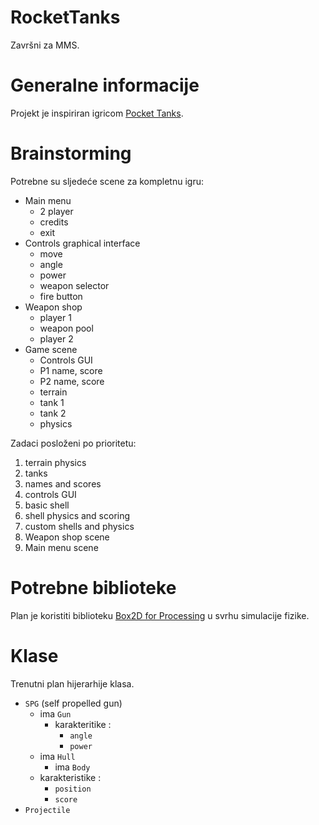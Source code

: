 # RocketTanks
Završni za MMS.

# Generalne informacije
Projekt je inspiriran igricom [Pocket Tanks](https://www.blitwise.com/pocket-tanks).

# Brainstorming
Potrebne su sljedeće scene za kompletnu igru:
* Main menu 
    * 2 player
    * credits
    * exit
* Controls graphical interface 
    * move
    * angle
    * power
    * weapon selector
    * fire button
* Weapon shop
    * player 1
    * weapon pool
    * player 2
* Game scene
    * Controls GUI
    * P1 name, score
    * P2 name, score
    * terrain 
    * tank 1
    * tank 2
    * physics

Zadaci posloženi po prioritetu:
1. terrain physics
1. tanks
1. names and scores
1. controls GUI
1. basic shell
1. shell physics and scoring
1. custom shells and physics
1. Weapon shop scene
1. Main menu scene

# Potrebne biblioteke
Plan je koristiti biblioteku [Box2D for Processing](https://github.com/shiffman/Box2D-for-Processing) u svrhu simulacije fizike.

# Klase
Trenutni plan hijerarhije klasa.
* `SPG` (self propelled gun)
    * ima `Gun`
        * karakteritike :
            * `angle`
            * `power`
    * ima `Hull`
        * ima `Body`
    * karakteristike :
        * `position`
        * `score`
* `Projectile`